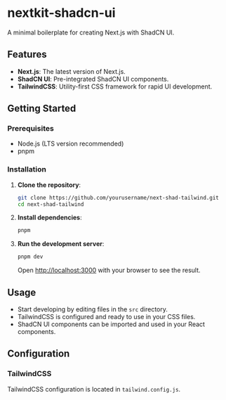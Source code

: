 #  nextkit-shadcn-ui 

A minimal boilerplate for creating Next.js  with ShadCN UI.

## Features

- **Next.js**: The latest version of Next.js.
- **ShadCN UI**: Pre-integrated ShadCN UI components.
- **TailwindCSS**: Utility-first CSS framework for rapid UI development.

## Getting Started

### Prerequisites

- Node.js (LTS version recommended)
- pnpm

### Installation

1. **Clone the repository**:

    ```bash
    git clone https://github.com/yourusername/next-shad-tailwind.git
    cd next-shad-tailwind
    ```

2. **Install dependencies**:

    ```bash
    pnpm 
    ```

3. **Run the development server**:

    ```bash
    pnpm dev
    ```

    Open [http://localhost:3000](http://localhost:3000) with your browser to see the result.

## Usage

- Start developing by editing files in the `src` directory.
- TailwindCSS is configured and ready to use in your CSS files.
- ShadCN UI components can be imported and used in your React components.

## Configuration

### TailwindCSS

TailwindCSS configuration is located in `tailwind.config.js`.


